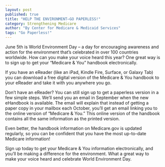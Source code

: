 ```yaml
---
layout: post
published: true
title: "HELP THE ENVIRONMENT—GO PAPERLESS!"
category: Strengthening Medicare
author: "By Center for Medicare & Medicaid Services"
tags: "Go Paperless!"
---
```



June 5th is World Environment Day – a day for encouraging awareness and action for the environment that’s celebrated in over 100 countries worldwide.  How can you make your voice heard this year?  One great way is to sign up to get your “Medicare & You” handbook electronically.

If you have an eReader (like an iPad, Kindle Fire, Surface, or Galaxy Tab) you can download a free digital version of the Medicare & You handbook to your eReader and take it with you anywhere you go.

Don’t have an eReader? You can still sign up to get a paperless version in a few simple steps. We’ll send you an email in September when the new eHandbook is available. The email will explain that instead of getting a paper copy in your mailbox each October, you’ll get an email linking you to the online version of “Medicare & You.” This online version of the handbook contains all the same information as the printed version.

Even better, the handbook information on Medicare.gov is updated regularly, so you can be confident that you have the most up-to-date Medicare information!

Sign up today to get your Medicare & You information electronically, and you’ll be making a difference for the environment. What a great way to make your voice heard and celebrate World Environment Day.
